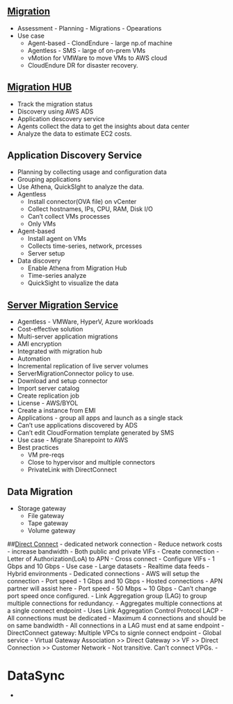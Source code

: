 
## [Migration](https://youtu.be/Plsy7GSqX-0)
- Assessment - Planning - Migrations - Opearations
- Use case
	- Agent-based - ClondEndure - large np.of machine
	- Agentless - SMS - large of on-prem VMs
	- vMotion for VMWare to move VMs to AWS cloud
	- CloudEndure DR for disaster recovery.
## [Migration HUB](https://youtu.be/PVyWqViXieY)
- Track the migration status
- Discovery using AWS ADS
- Application descovery service
- Agents collect the data to get the insights about data center
- Analyze the data to estimate EC2 costs.


## Application Discovery Service
- Planning by collecting usage and configuration data
- Grouping applications
- Use Athena, QuickSIght to analyze the data.
- Agentless
	- Install connector(OVA file) on vCenter
	- Collect hostnames, IPs, CPU, RAM, Disk I/O
	- Can’t collect VMs processes
	- Only VMs
- Agent-based
	- Install agent on VMs
	- Collects time-series, network, prcesses
	- Server setup
- Data discovery
	- Enable Athena from Migration Hub
	- Time-series analyze
	- QuickSight to visualize the data


##  [Server Migration Service](https://youtu.be/_SpRpC2Ez9c)
- Agentless - VMWare, HyperV, Azure workloads
- Cost-effective solution
- Multi-server application migrations
- AMI encryption
- Integrated with migration hub
- Automation
- Incremental replication of live server volumes
- ServerMigrationConnector policy to use.
- Download and setup connector 
- Import server catalog
- Create replication job
- License - AWS/BYOL
- Create a instance from EMI
- Applications - group all apps and launch as a single stack
- Can’t use applications discovered by ADS
- Can’t edit CloudFormation template generated by SMS
- Use case - Migrate Sharepoint to AWS
- Best practices 
	-  VM pre-reqs
	- Close to hypervisor and multiple connectors
	- PrivateLink with DirectConnect 

## Data Migration
- Storage gateway
	- File gateway
	- Tape gateway
	- Volume gateway

##[Direct Connect](https://youtu.be/-IeVqABxIVU)
	- dedicated network connection
	- Reduce network costs
	- increase bandwidth
	- Both public and private VIFs
	- Create connection 
	- Letter of Authorization(LoA) to APN
	- Cross connect
	- Configure VIFs
	- 1 Gbps and 10 Gbps
	- Use case 
		- Large datasets
		- Realtime data feeds
		- Hybrid environments
	- Dedicated connections
		- AWS will setup the connection
		- Port speed - 1 Gbps and 10 Gbps
	- Hosted connections
		- APN partner will assist here
		- Port speed - 50 Mbps ~ 10 Gbps
	- Can’t change port speed once configured.
	- Link Aggregation group (LAG) to group multiple connections for redundancy.
	- Aggregates multiple connections at a single connect endpoint
	- Uses Link Aggregation Control Protocol LACP
	- All connections must be dedicated
	- Maximum 4 connections and should be on same bandwidth
	- All connections in a LAG must end at same endpoint
	- DirectConnect gateway: Multiple VPCs to signle connect endpoint
	- Global service
	- Virtual Gateway Association >> Direct Gateway >> VF >> Direct Connection >> Customer Network
	- Not transitive. Can’t connect VPGs.
	- 

# DataSync
- 





